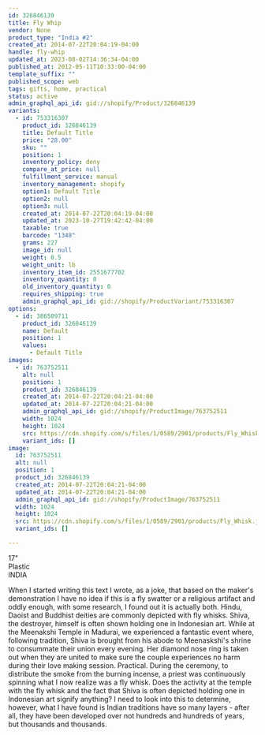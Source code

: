 ```yaml
---
id: 326846139
title: Fly Whip
vendor: None
product_type: "India #2"
created_at: 2014-07-22T20:04:19-04:00
handle: fly-whip
updated_at: 2023-08-02T14:36:34-04:00
published_at: 2012-05-11T10:33:00-04:00
template_suffix: ""
published_scope: web
tags: gifts, home, practical
status: active
admin_graphql_api_id: gid://shopify/Product/326846139
variants:
  - id: 753316307
    product_id: 326846139
    title: Default Title
    price: "28.00"
    sku: ""
    position: 1
    inventory_policy: deny
    compare_at_price: null
    fulfillment_service: manual
    inventory_management: shopify
    option1: Default Title
    option2: null
    option3: null
    created_at: 2014-07-22T20:04:19-04:00
    updated_at: 2023-10-27T19:42:42-04:00
    taxable: true
    barcode: "1348"
    grams: 227
    image_id: null
    weight: 0.5
    weight_unit: lb
    inventory_item_id: 2551677702
    inventory_quantity: 0
    old_inventory_quantity: 0
    requires_shipping: true
    admin_graphql_api_id: gid://shopify/ProductVariant/753316307
options:
  - id: 386509711
    product_id: 326846139
    name: Default
    position: 1
    values:
      - Default Title
images:
  - id: 763752511
    alt: null
    position: 1
    product_id: 326846139
    created_at: 2014-07-22T20:04:21-04:00
    updated_at: 2014-07-22T20:04:21-04:00
    admin_graphql_api_id: gid://shopify/ProductImage/763752511
    width: 1024
    height: 1024
    src: https://cdn.shopify.com/s/files/1/0589/2901/products/Fly_Whisk.jpeg?v=1406073861
    variant_ids: []
image:
  id: 763752511
  alt: null
  position: 1
  product_id: 326846139
  created_at: 2014-07-22T20:04:21-04:00
  updated_at: 2014-07-22T20:04:21-04:00
  admin_graphql_api_id: gid://shopify/ProductImage/763752511
  width: 1024
  height: 1024
  src: https://cdn.shopify.com/s/files/1/0589/2901/products/Fly_Whisk.jpeg?v=1406073861
  variant_ids: []

---
```


17"  
Plastic  
INDIA

When I started writing this text I wrote, as a joke, that based on the maker's demonstration I have no idea if this is a fly swatter or a religious artifact and oddly enough, with some research, I found out it is actually both. Hindu, Daoist and Buddhist deities are commonly depicted with fly whisks. Shiva, the destroyer, himself is often shown holding one in Indonesian art. While at the Meenakshi Temple in Madurai, we experienced a fantastic event where, following tradition, Shiva is brought from his abode to Meenaskshi's shrine to consummate their union every evening. Her diamond nose ring is taken out when they are united to make sure the couple experiences no harm during their love making session. Practical. During the ceremony, to distribute the smoke from the burning incense, a priest was continuously spinning what I now realize was a fly whisk. Does the activity at the temple with the fly whisk and the fact that Shiva is often depicted holding one in Indonesian art signify anything? I need to look into this to determine, however, what I have found is Indian traditions have so many layers - after all, they have been developed over not hundreds and hundreds of years, but thousands and thousands.